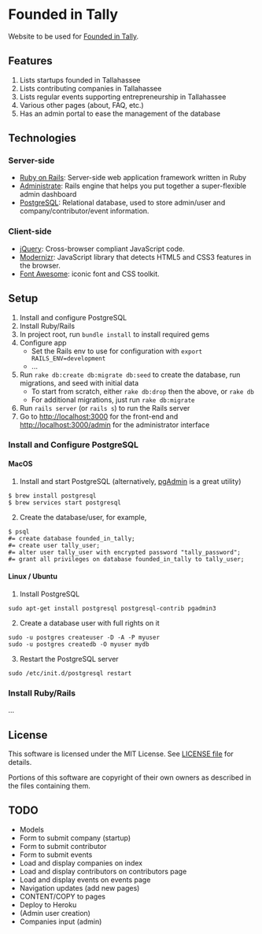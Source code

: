 # Founded in Tally

Website to be used for [Founded in Tally](http://foundedintally.com).

## Features
  1. Lists startups founded in Tallahassee
  1. Lists contributing companies in Tallahassee
  1. Lists regular events supporting entrepreneurship in Tallahassee
  1. Various other pages (about, FAQ, etc.)
  1. Has an admin portal to ease the management of the database

## Technologies

### Server-side

  * [Ruby on Rails](http://rubyonrails.org/): Server-side web application framework written in Ruby
  * [Administrate](https://github.com/thoughtbot/administrate): Rails engine that helps you put together a super-flexible admin dashboard
  * [PostgreSQL](http://www.postgresql.com): Relational database, used to store admin/user and company/contributor/event information.

### Client-side
  * [jQuery](http://www.jquery.com): Cross-browser compliant JavaScript code.
  * [Modernizr](http://modernizr.com/): JavaScript library that detects HTML5 and CSS3 features in the browser.
  * [Font Awesome](http://fortawesome.github.io/Font-Awesome/): iconic font and CSS toolkit.

## Setup

1. Install and configure PostgreSQL
1. Install Ruby/Rails
1. In project root, run `bundle install` to install required gems
1. Configure app
    * Set the Rails env to use for configuration with `export RAILS_ENV=development`
    * ...
1. Run `rake db:create db:migrate db:seed` to create the database, run migrations, and seed with initial data
    * To start from scratch, either `rake db:drop` then the above, or `rake db`
    * For additional migrations, just run `rake db:migrate`
1. Run `rails server` (or `rails s`) to run the Rails server
1. Go to [http://localhost:3000](http://localhost:3000) for the front-end and [http://localhost:3000/admin](http://localhost:3000/admin) for the administrator interface


### Install and Configure PostgreSQL

#### MacOS

1. Install and start PostgreSQL (alternatively, [pgAdmin](https://www.pgadmin.org/) is a great utility)
```
$ brew install postgresql
$ brew services start postgresql
```

2. Create the database/user, for example,
```
$ psql
#= create database founded_in_tally;
#= create user tally_user;
#= alter user tally_user with encrypted password "tally_password";
#= grant all privileges on database founded_in_tally to tally_user;
```

#### Linux / Ubuntu

1. Install PostgreSQL
  ```
  sudo apt-get install postgresql postgresql-contrib pgadmin3
  ```

2. Create a database user with full rights on it
  ```
  sudo -u postgres createuser -D -A -P myuser
  sudo -u postgres createdb -O myuser mydb
  ```

3. Restart the PostgreSQL server
  ```
  sudo /etc/init.d/postgresql restart
  ```

### Install Ruby/Rails

... <!-- TODO -->

## License

This software is licensed under the MIT License. See [LICENSE file](https://github.com/Founded-in-Tally/founded-in-tally/blob/master/LICENSE.md) for details.

Portions of this software are copyright of their own owners as described in the files containing them.

## TODO

- Models
- Form to submit company (startup)
- Form to submit contributor
- Form to submit events
- Load and display companies on index
- Load and display contributors on contributors page
- Load and display events on events page
- Navigation updates (add new pages)
- CONTENT/COPY to pages
- Deploy to Heroku
- (Admin user creation)
- Companies input (admin)
